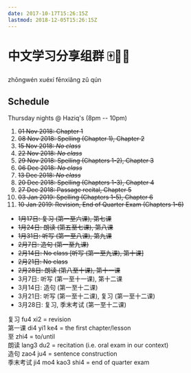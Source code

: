 ```yaml
---
date: 2017-10-17T15:26:15Z
lastmod: 2018-12-05T15:26:15Z
---
```


# 中文学习分享组群 🀄📒🤓

zhōngwén xuéxí fēnxiǎng zǔ qún

## Schedule

Thursday nights @ Haziq's (8pm -- 10pm)

1. ~~01 Nov 2018: Chapter 1~~
2. ~~08 Nov 2018: Spelling (Chapter 1), Chapter 2~~
3. ~~15 Nov 2018: *No class*~~
4. ~~22 Nov 2018: *No class*~~
5. ~~29 Nov 2018: Spelling (Chapters 1-2), Chapter 3~~
6. ~~06 Dec 2018: *No class*~~
7. ~~13 Dec 2018: *No class*~~
8. ~~20 Dec 2018: Spelling (Chapters 1-3), Chapter 4~~
9. ~~27 Dec 2018: Passage recital, Chapter 5~~
10. ~~03 Jan 2019: Spelling (Chapters 1-5), Chapter 6~~
11. ~~10 Jan 2019: Revision, End of Quarter Exam (Chapters 1-6)~~


- ~~1月17日: 复习 (第一至六课), 第七课~~
- ~~1月24日: 朗读 (第五至七课), 第八课~~
- ~~1月31日: 听写 (第一至八课), 第九课~~
- ~~2月7日: 造句 (第一至九课)~~
- ~~2月14日: No class [听写 (第一至九课), 第十课]~~
- ~~2月21日: No class~~
- ~~2月28日: 朗读 (第八至十课), 第十一课~~
- 3月7日: 听写 (第一至十一课), 第十二课
- 3月14日: 造句 (第一至十二课)
- 3月21日: 听写 (第一至十二课), 复习 (第一至十二课)
- 3月28日: 复习, 季末考试 (第一至十二课)

复习 fu4 xi2 = revision  
第一课 di4 yi1 ke4 = the first chapter/lesson  
至 zhi4 = to/until  
朗读 lang3 du2 = recitation (i.e. oral exam in our context)  
造句 zao4 ju4 = sentence construction  
季末考试 ji4 mo4 kao3 shi4 = end of quarter exam  
